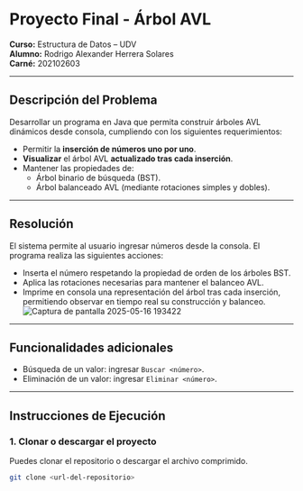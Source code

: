 # Proyecto Final - Árbol AVL  
**Curso:** Estructura de Datos – UDV  
**Alumno:** Rodrigo Alexander Herrera Solares  
**Carné:** 202102603  

---

## Descripción del Problema

Desarrollar un programa en Java que permita construir árboles AVL dinámicos desde consola, cumpliendo con los siguientes requerimientos:

- Permitir la **inserción de números uno por uno**.
- **Visualizar** el árbol AVL **actualizado tras cada inserción**.
- Mantener las propiedades de:
  - Árbol binario de búsqueda (BST).
  - Árbol balanceado AVL (mediante rotaciones simples y dobles).

---

## Resolución

El sistema permite al usuario ingresar números desde la consola. El programa realiza las siguientes acciones:

- Inserta el número respetando la propiedad de orden de los árboles BST.
- Aplica las rotaciones necesarias para mantener el balanceo AVL.
- Imprime en consola una representación del árbol tras cada inserción, permitiendo observar en tiempo real su construcción y balanceo.
![Captura de pantalla 2025-05-16 193422](https://github.com/user-attachments/assets/7eb24b84-5a52-431c-9b2a-af8c298451a5)
---

## Funcionalidades adicionales

- Búsqueda de un valor: ingresar `Buscar <número>`.
- Eliminación de un valor: ingresar `Eliminar <número>`.

---

## Instrucciones de Ejecución

### 1. Clonar o descargar el proyecto

Puedes clonar el repositorio o descargar el archivo comprimido.

```bash
git clone <url-del-repositorio>
